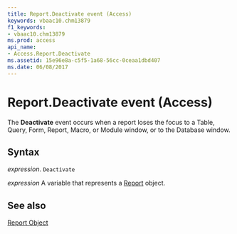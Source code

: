```yaml
---
title: Report.Deactivate event (Access)
keywords: vbaac10.chm13879
f1_keywords:
- vbaac10.chm13879
ms.prod: access
api_name:
- Access.Report.Deactivate
ms.assetid: 15e96e8a-c5f5-1a68-56cc-0ceaa1dbd407
ms.date: 06/08/2017
---
```



# Report.Deactivate event (Access)

The  **Deactivate** event occurs when a report loses the focus to a Table, Query, Form, Report, Macro, or Module window, or to the Database window.


## Syntax

_expression_. `Deactivate`

_expression_ A variable that represents a [Report](Access.Report.md) object.


## See also


[Report Object](Access.Report.md)


